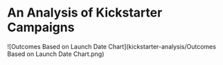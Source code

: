 # An Analysis of Kickstarter Campaigns
![Outcomes Based on Launch Date Chart](kickstarter-analysis/Outcomes Based on Launch Date Chart.png)

